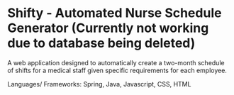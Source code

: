 # Shifty - Automated Nurse Schedule Generator (Currently not working due to database being deleted)

A web application designed to automatically create a two-month schedule of shifts for a medical staff given specific requirements for each employee.

Languages/ Frameworks:
Spring, Java, Javascript, CSS, HTML
